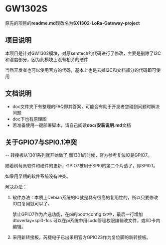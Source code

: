# GW1302S

原先的项目的**readme.md**现改名为**SX1302-LoRa-Gateway-project**

## 项目说明

本项目是针对GW1302模块，对原semtech的代码进行了修改，主要是删除了I2C和温度部分，因为此模块上没有相关的硬件

当然开发者也可以使用官方的代码，基本上也是去掉I2C和文档部分的代码即可使用

## 文档说明

- doc文件夹下有整理的FAQ即其答案，可能会有助于开发者您碰到问题时解决问题
- doc下也有原理图
- 若准备使用一键部署脚本，请自己阅读**doc/安装说明.md**文档


## 关于GPIO7与SPI0.1冲突

-- 转接板从1301系列就开始做了,而1301的时候，官方参考复位IO是GPIO7。

随着树莓派软件和硬件的更新，GPIO7被用于SPI0的第二个片选了，即SPI0.1。

如果用早期的软件系统没有冲突。
 

解决办法：

1. 软件办法：本质上Debian系统的IO就是具有很高的复用性的，所以只要修改IO口复用就可以了。

	禁止GPIO7作为片选功能，在pi的boot/config.txt中，最后一行增加
		dtoverlay=spi0-1cs
	可以在pi系统中用sudo管理权限编辑改文件，或SD卡内编辑。

2. 采用新转接板，芮捷电子已出采用官方GPIO23作为复位脚的新转接板。
